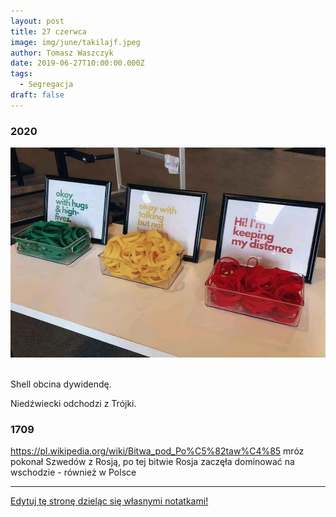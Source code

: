 ```yaml
---
layout: post
title: 27 czerwca
image: img/june/takilajf.jpeg
author: Tomasz Waszczyk
date: 2019-06-27T10:00:00.000Z
tags:
  - Segregacja
draft: false
---
```


### 2020

<img src="./img/june/takilajf.jpeg"><br><br>

Shell obcina dywidendę.

Niedźwiecki odchodzi z Trójki.

### 1709

https://pl.wikipedia.org/wiki/Bitwa_pod_Po%C5%82taw%C4%85 mróz pokonał Szwedów z Rosją, po tej bitwie Rosja zaczęła dominować na wschodzie - również w Polsce

---

<a href="https://github.com/TomaszWaszczyk/historia.waszczyk.com/edit/master/src/content/june-27.md" target="_blank">Edytuj tę stronę dzieląc się własnymi notatkami!</a>
